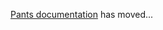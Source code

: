[Pants documentation](https://tools.local.twitter.com/blabber/pants/python-readme.html) has moved...